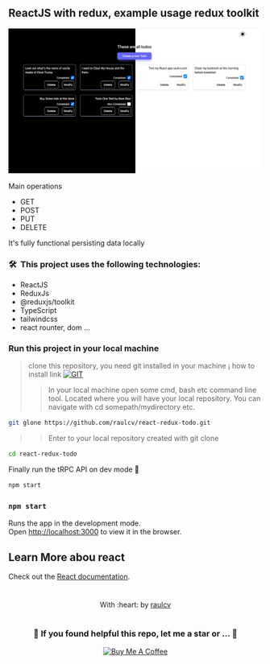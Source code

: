 ## ReactJS with redux, example usage redux toolkit

![MasterHead](https://github.com/raulcv/react-redux-todo/blob/main/public/blackwhite.jpg)
<!-- (https://raulcv.com) -->

Main operations
* GET
* POST
* PUT
* DELETE

It's fully functional persisting data locally

### 🛠 &nbsp;This project uses the following technologies:

* ReactJS
* ReduxJs
* @reduxjs/toolkit
* TypeScript
* tailwindcss
* react rounter, dom ...

### Run this project in your local machine
> clone this repository, you need git installed in your machine ¡ how to install link [![GIT](https://img.shields.io/badge/Git-0077B5?style=for-the-badge&logo=git&logoColor=red)](https://github.com/git-guides/install-git)
>> In your local machine open some cmd, bash etc command line tool. Located where you will have your local repository. You can navigate with cd somepath/mydirectory etc.
```bash
git glone https://github.com/raulcv/react-redux-todo.git
```
>> Enter to your  local repository created with git clone
```bash
cd react-redux-todo 
```
Finally run the tRPC API on dev mode 🤪
```bash
npm start
```

### `npm start`

Runs the app in the development mode.\
Open [http://localhost:3000](http://localhost:3000) to view it in the browser.

## Learn More abou react

Check out the [React documentation](https://reactjs.org/).

#
<p align="center">
	With :heart: by <a href="https://www.raulcv.com" target="_blank">raulcv</a>
</p>

#
<h3 align="center">🤗 If you found helpful this repo, let me a star  or ... 🐣</h3>
<p align="center">
<a href="https://www.buymeacoffee.com/iraulcv" target="_blank"><img src="https://cdn.buymeacoffee.com/buttons/default-orange.png" alt="Buy Me A Coffee" height="41" width="174"></a>
</p>
